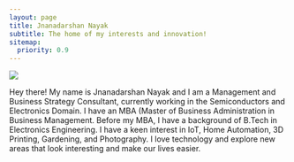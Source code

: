 ```yaml
---
layout: page
title: Jnanadarshan Nayak
subtitle: The home of my interests and innovation!
sitemap:
  priority: 0.9
---
```


<img src="{{ '/assets/img/pudhina.jpg' | prepend: site.baseurl }}" id="about-img">

<div id="describe-text">
	<p>Hey there! My name is Jnanadarshan Nayak and I am a Management and Business Strategy Consultant, currently working in the Semiconductors and Electronics Domain. I have an MBA (Master of Business Administration in Business Management. Before my MBA, I have a background of B.Tech in Electronics Engineering. I have a keen interest in IoT, Home Automation, 3D Printing, Gardening, and Photography. I love technology and explore new areas that look interesting and make our lives easier.</p>
</div>
